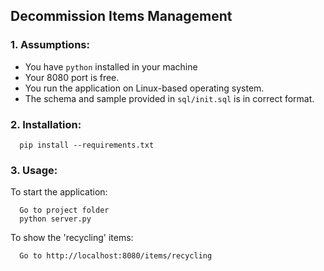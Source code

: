 ## Decommission Items Management

### 1. Assumptions:
  - You have `python` installed in your machine
  - Your 8080 port is free.
  - You run the application on Linux-based operating system.
  - The schema and sample provided in `sql/init.sql` is in correct format.

### 2. Installation:

```
  pip install --requirements.txt
```

### 3. Usage:
To start the application:
```
  Go to project folder
  python server.py
```

To show the 'recycling' items:
```
  Go to http://localhost:8080/items/recycling
```

